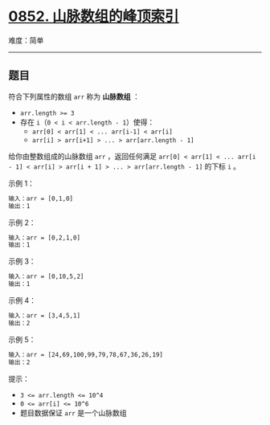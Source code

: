 # [0852. 山脉数组的峰顶索引](https://leetcode-cn.com/problems/peak-index-in-a-mountain-array)

难度：简单

---

## 题目

符合下列属性的数组 `arr` 称为 **山脉数组** ：

- `arr.length >= 3`
- 存在 `i`（`0 < i < arr.length - 1`）使得：
  - `arr[0] < arr[1] < ... arr[i-1] < arr[i]`
  - `arr[i] > arr[i+1] > ... > arr[arr.length - 1]`

给你由整数组成的山脉数组 `arr` ，返回任何满足 `arr[0] < arr[1] < ... arr[i - 1] < arr[i] > arr[i + 1] > ... > arr[arr.length - 1]` 的下标 `i` 。

示例 1：

```txt
输入：arr = [0,1,0]
输出：1
```

示例 2：

```txt
输入：arr = [0,2,1,0]
输出：1
```

示例 3：

```txt
输入：arr = [0,10,5,2]
输出：1
```

示例 4：

```txt
输入：arr = [3,4,5,1]
输出：2
```

示例 5：

```txt
输入：arr = [24,69,100,99,79,78,67,36,26,19]
输出：2
```

提示：

- `3 <= arr.length <= 10^4`
- `0 <= arr[i] <= 10^6`
- 题目数据保证 `arr` 是一个山脉数组
